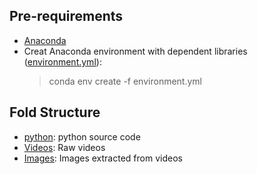 

## Pre-requirements
* [Anaconda ](https://www.anaconda.com/)
* Creat Anaconda environment with dependent libraries ([environment.yml](environment.yml)): 
  > conda env create -f environment.yml 

## Fold Structure
* [python](python): python source code 
* [Videos](Videos): Raw videos
* [Images](Images): Images extracted from videos
